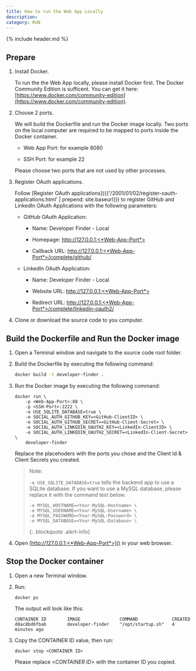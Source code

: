 ```yaml
---
title: How to run the Web App Locally
description: 
category: RUN
---
```


{% include header.md %}

## Prepare

1. Install Docker.

   To run the the Web App locally, please install Docker first. The Docker Community Edition is sufficent. You can get it here: [https://www.docker.com/community-edition](https://www.docker.com/community-edition).

2. Choose 2 ports.

   We will build the Dockerfile and run the Docker image locally. Two ports on the local computer are required to be mapped to ports inside the Docker container.

   * Web App Port: for example 8080

   * SSH Port: for example 22

   Please choose two ports that are not used by other processes.

3. Register OAuth applications.

   Follow [Register OAuth applications]({{'/2001/01/02/register-oauth-applications.html' | prepend: site.baseurl}}) to register GitHub and LinkedIn OAuth Applications with the following parameters:

   * GitHub OAuth Application:

     * Name: Developer Finder - Local

     * Homepage: http://127.0.0.1:<*Web-App-Port*>

     * Callback URL: http://127.0.0.1:<*Web-App-Port*>/complete/github/

   * LinkedIn OAuth Application:

     * Name: Developer Finder - Local

     * Website URL: http://127.0.0.1:<*Web-App-Port*>

     * Redirect URL: http://127.0.0.1:<*Web-App-Port*>/complete/linkedin-oauth2/

4. Clone or download the source code to you computer.


## Build the Dockerfile and Run the Docker image

1. Open a Terminal window and navigate to the source code root folder.

2. Build the Dockerfile by executing the following command:

   ```sh
   docker build -t developer-finder .
   ```

3. Run the Docker image by executing the following command:

   ```Sh
   docker run \
       -p <Web-App-Port>:80 \
       -p <SSH-Port>:2222 \
       -e USE_SQLITE_DATABASE=true \
       -e SOCIAL_AUTH_GITHUB_KEY=<GitHub-ClientID> \
       -e SOCIAL_AUTH_GITHUB_SECRET=<GitHub-Client-Secret> \
       -e SOCIAL_AUTH_LINKEDIN_OAUTH2_KEY=<LinkedIn-ClientID> \
       -e SOCIAL_AUTH_LINKEDIN_OAUTH2_SECRET=<LinkedIn-Client-Secret> \
       developer-finder
   ```

   Replace the placehoders with the ports you chose and the Client Id & Client Secrets you created.

   > Note:
   >
   > `-e USE_SQLITE_DATABASE=true` tells the backend app to use a SQLite database. If you want to use a MySQL database, please replace it with the command text below: 
   >
   > ```
   > -e MYSQL_HOSTNAME=<Your-MySQL-Hostname> \
   > -e MYSQL_USERNAME=<Your-MySQL-Username> \
   > -e MYSQL_PASSWORD=<Your-MySQL-Password> \ 
   > -e MYSQL_DATABASE=<Your-MySQL-Database> \  
   > ```
   > {: .blockquote .alert-info}

4. Open [http://127.0.0.1:<*Web-App-Port*>]() in your web browser.


## Stop the Docker container

1. Open a new Terminal window.

2. Run:

   ```Sh
   docker ps
   ```

   The output will look like this:

   ```
   CONTAINER ID        IMAGE               COMMAND             CREATED
   d8ac8bd6fbab        developer-finder    "/opt/startup.sh"   4 minutes ago
   ```

3. Copy the CONTAINER ID value, then run:

   ```Sh
   docker stop <CONTAINER ID>
   ```

   Please replace <*CONTAINER ID*> with the container ID you copied.